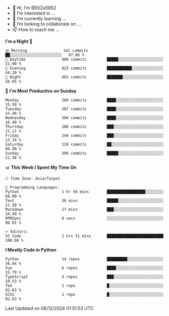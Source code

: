 - 👋 Hi, I’m @EliZa5852
- 👀 I’m interested in ...
- 🌱 I’m currently learning ...
- 💞️ I’m looking to collaborate on ...
- 📫 How to reach me ...

<!--START_SECTION:waka-->
**I'm a Night 🦉** 

```text
🌞 Morning                142 commits         ██░░░░░░░░░░░░░░░░░░░░░░░   07.66 % 
🌆 Daytime                406 commits         █████░░░░░░░░░░░░░░░░░░░░   21.90 % 
🌃 Evening                823 commits         ███████████░░░░░░░░░░░░░░   44.39 % 
🌙 Night                  483 commits         ███████░░░░░░░░░░░░░░░░░░   26.05 % 
```
📅 **I'm Most Productive on Sunday** 

```text
Monday                   289 commits         ████░░░░░░░░░░░░░░░░░░░░░   15.59 % 
Tuesday                  287 commits         ████░░░░░░░░░░░░░░░░░░░░░   15.48 % 
Wednesday                304 commits         ████░░░░░░░░░░░░░░░░░░░░░   16.40 % 
Thursday                 206 commits         ███░░░░░░░░░░░░░░░░░░░░░░   11.11 % 
Friday                   244 commits         ███░░░░░░░░░░░░░░░░░░░░░░   13.16 % 
Saturday                 128 commits         ██░░░░░░░░░░░░░░░░░░░░░░░   06.90 % 
Sunday                   396 commits         █████░░░░░░░░░░░░░░░░░░░░   21.36 % 
```


📊 **This Week I Spent My Time On** 

```text
🕑︎ Time Zone: Asia/Taipei

💬 Programming Languages: 
Python                   1 hr 56 mins        █████████████████░░░░░░░░   68.00 % 
Text                     36 mins             █████░░░░░░░░░░░░░░░░░░░░   21.50 % 
Markdown                 17 mins             ███░░░░░░░░░░░░░░░░░░░░░░   10.49 % 
RPMSpec                  0 secs              ░░░░░░░░░░░░░░░░░░░░░░░░░   00.01 % 

🔥 Editors: 
VS Code                  2 hrs 51 mins       █████████████████████████   100.00 % 
```

**I Mostly Code in Python** 

```text
Python                   14 repos            █████████░░░░░░░░░░░░░░░░   36.84 % 
Vue                      6 repos             ████░░░░░░░░░░░░░░░░░░░░░   15.79 % 
TypeScript               4 repos             ███░░░░░░░░░░░░░░░░░░░░░░   10.53 % 
TeX                      1 repo              █░░░░░░░░░░░░░░░░░░░░░░░░   02.63 % 
SCSS                     1 repo              █░░░░░░░░░░░░░░░░░░░░░░░░   02.63 % 
```




 Last Updated on 06/12/2024 01:51:53 UTC
<!--END_SECTION:waka-->
